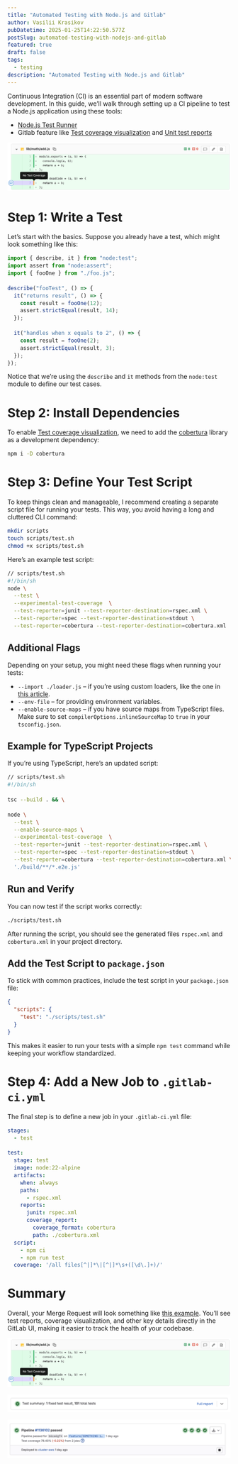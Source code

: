 ```yaml
---
title: "Automated Testing with Node.js and Gitlab"
author: Vasilii Krasikov
pubDatetime: 2025-01-25T14:22:50.577Z
postSlug: automated-testing-with-nodejs-and-gitlab
featured: true
draft: false
tags:
  - testing
description: "Automated Testing with Node.js and Gitlab"
---
```


Continuous Integration (CI) is an essential part of modern software development. In this guide, we’ll walk through setting up a CI pipeline to test a Node.js application using these tools:

- [Node.js Test Runner](https://nodejs.org/api/test.html#test-runner)
- Gitlab feature like [Test coverage visualization](https://docs.gitlab.com/ee/ci/testing/test_coverage_visualization/index.html) and [Unit test reports](https://docs.gitlab.com/ee/ci/testing/unit_test_reports.html)

![test coverage visualization](https://github.com/bacebu4/blog/blob/master/cdn/test-coverage-visualization.png?raw=true)

# Step 1: Write a Test

Let’s start with the basics. Suppose you already have a test, which might look something like this:

```js
import { describe, it } from "node:test";
import assert from "node:assert";
import { fooOne } from "./foo.js";

describe("fooTest", () => {
  it("returns result", () => {
    const result = fooOne(12);
    assert.strictEqual(result, 14);
  });

  it("handles when x equals to 2", () => {
    const result = fooOne(2);
    assert.strictEqual(result, 3);
  });
});
```

Notice that we’re using the `describe` and `it` methods from the `node:test` module to define our test cases.

# Step 2: Install Dependencies

To enable [Test coverage visualization](https://docs.gitlab.com/ee/ci/testing/test_coverage_visualization/index.html), we need to add the [cobertura](https://www.npmjs.com/package/cobertura) library as a development dependency:

```sh
npm i -D cobertura
```

# Step 3: Define Your Test Script

To keep things clean and manageable, I recommend creating a separate script file for running your tests. This way, you avoid having a long and cluttered CLI command:

```sh
mkdir scripts
touch scripts/test.sh
chmod +x scripts/test.sh
```

Here’s an example test script:

```sh
// scripts/test.sh
#!/bin/sh
node \
  --test \
  --experimental-test-coverage  \
  --test-reporter=junit --test-reporter-destination=rspec.xml \
  --test-reporter=spec --test-reporter-destination=stdout \
  --test-reporter=cobertura --test-reporter-destination=cobertura.xml
```

## Additional Flags

Depending on your setup, you might need these flags when running your tests:

- `--import ./loader.js` – if you’re using custom loaders, like the one in [this article](https://www.bacebu4.com/posts/experimental-loader-may-be-removed-in-the-future).
- `--env-file` – for providing environment variables.
- `--enable-source-maps` – if you have source maps from TypeScript files. Make sure to set `compilerOptions.inlineSourceMap` to `true` in your `tsconfig.json`.

## Example for TypeScript Projects

If you’re using TypeScript, here’s an updated script:

```sh
// scripts/test.sh
#!/bin/sh

tsc --build . && \

node \
  --test \
  --enable-source-maps \
  --experimental-test-coverage  \
  --test-reporter=junit --test-reporter-destination=rspec.xml \
  --test-reporter=spec --test-reporter-destination=stdout \
  --test-reporter=cobertura --test-reporter-destination=cobertura.xml \
  './build/**/*.e2e.js'
```

## Run and Verify

You can now test if the script works correctly:

```sh
./scripts/test.sh
```

After running the script, you should see the generated files `rspec.xml` and `cobertura.xml` in your project directory.

## Add the Test Script to `package.json`

To stick with common practices, include the test script in your `package.json` file:

```json
{
  "scripts": {
    "test": "./scripts/test.sh"
  }
}
```

This makes it easier to run your tests with a simple `npm test` command while keeping your workflow standardized.

# Step 4: Add a New Job to `.gitlab-ci.yml`

The final step is to define a new job in your `.gitlab-ci.yml` file:

```yml
stages:
  - test

test:
  stage: test
  image: node:22-alpine
  artifacts:
    when: always
    paths:
      - rspec.xml
    reports:
      junit: rspec.xml
      coverage_report:
        coverage_format: cobertura
        path: ./cobertura.xml
  script:
    - npm ci
    - npm run test
  coverage: '/all files[^|]*\|[^|]*\s+([\d\.]+)/'
```

# Summary

Overall, your Merge Request will look something like [this example](https://gitlab.com/bacebu4/cobertura-test/-/merge_requests/2). You’ll see test reports, coverage visualization, and other key details directly in the GitLab UI, making it easier to track the health of your codebase.

![test coverage visualization](https://github.com/bacebu4/blog/blob/master/cdn/test-coverage-visualization.png?raw=true)

![test coverage report](https://github.com/bacebu4/blog/blob/master/cdn/test-coverage-report.png?raw=true)

![test coverage number](https://github.com/bacebu4/blog/blob/master/cdn/test-coverage-number.png?raw=true)
